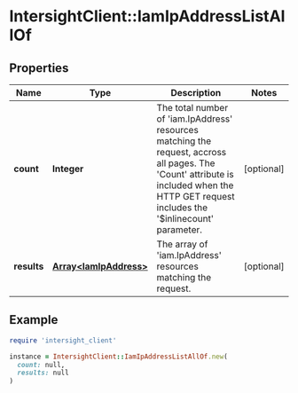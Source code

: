 # IntersightClient::IamIpAddressListAllOf

## Properties

| Name | Type | Description | Notes |
| ---- | ---- | ----------- | ----- |
| **count** | **Integer** | The total number of &#39;iam.IpAddress&#39; resources matching the request, accross all pages. The &#39;Count&#39; attribute is included when the HTTP GET request includes the &#39;$inlinecount&#39; parameter. | [optional] |
| **results** | [**Array&lt;IamIpAddress&gt;**](IamIpAddress.md) | The array of &#39;iam.IpAddress&#39; resources matching the request. | [optional] |

## Example

```ruby
require 'intersight_client'

instance = IntersightClient::IamIpAddressListAllOf.new(
  count: null,
  results: null
)
```

